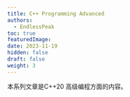 ```yaml
---
title: C++ Programming Advanced
authors:
  - EndlessPeak
toc: true
featuredImage: 
date: 2023-11-19
hidden: false
draft: false
weight: 3
---
```


本系列文章是C++20 高级编程方面的内容。
